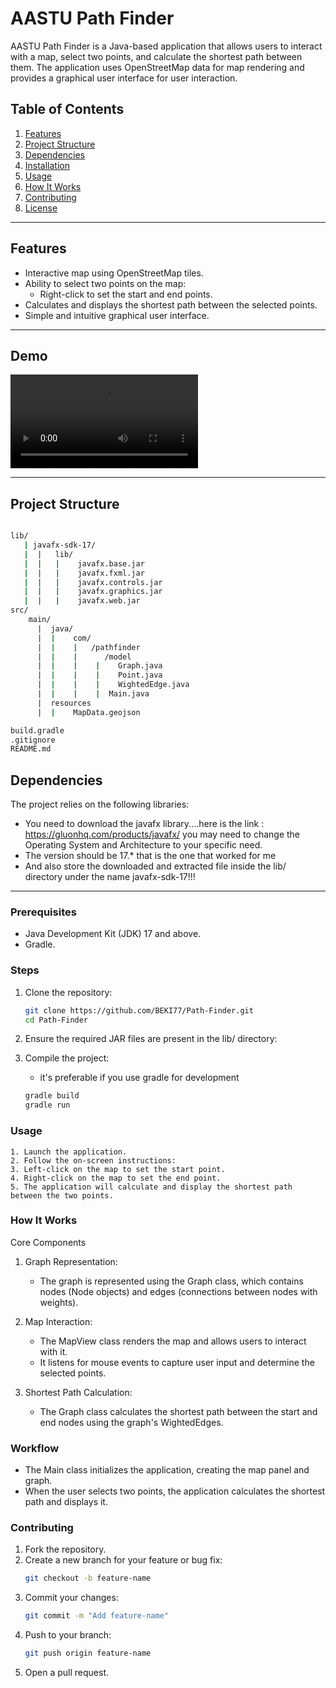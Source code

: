 # AASTU Path Finder

AASTU Path Finder is a Java-based application that allows users to interact with a map, select two points, and calculate the shortest path between them. The application uses OpenStreetMap data for map rendering and provides a graphical user interface for user interaction.

## Table of Contents

1. [Features](#features)
2. [Project Structure](#project-structure)
3. [Dependencies](#dependencies)
4. [Installation](#installation)
5. [Usage](#usage)
6. [How It Works](#how-it-works)
7. [Contributing](#contributing)
8. [License](#license)

---

## Features

- Interactive map using OpenStreetMap tiles.
- Ability to select two points on the map:
  - Right-click to set the start and end points.
- Calculates and displays the shortest path between the selected points.
- Simple and intuitive graphical user interface.

---

## Demo

![Demo](/src/main/resources/Demo.mp4)

---

## Project Structure

```bash

lib/
   | javafx-sdk-17/
   |  |   lib/
   |  |   |    javafx.base.jar
   |  |   |    javafx.fxml.jar
   |  |   |    javafx.controls.jar
   |  |   |    javafx.graphics.jar
   |  |   |    javafx.web.jar
src/
    main/
      |  java/
      |  |    com/
      |  |    |   /pathfinder
      |  |    |      /model
      |  |    |    |    Graph.java
      |  |    |    |    Point.java
      |  |    |    |    WightedEdge.java
      |  |    |    |  Main.java
      |  resources
      |  |    MapData.geojson

build.gradle
.gitignore
README.md
```

## Dependencies

The project relies on the following libraries:

- You need to download the javafx library....here is the link : https://gluonhq.com/products/javafx/ you may need to change the Operating System and Architecture to your specific need.
- The version should be 17.\* that is the one that worked for me
- And also store the downloaded and extracted file inside the lib/ directory under the name javafx-sdk-17!!!

---

### Prerequisites

- Java Development Kit (JDK) 17 and above.
- Gradle.

### Steps

1. Clone the repository:
   ```bash
   git clone https://github.com/BEKI77/Path-Finder.git
   cd Path-Finder
   ```
2. Ensure the required JAR files are present in the lib/ directory:

3. Compile the project:

   - it's preferable if you use gradle for development

   ```bash
   gradle build
   gradle run

   ```

### Usage

    1. Launch the application.
    2. Follow the on-screen instructions:
    3. Left-click on the map to set the start point.
    4. Right-click on the map to set the end point.
    5. The application will calculate and display the shortest path between the two points.

### How It Works

Core Components

1. Graph Representation:

   - The graph is represented using the Graph class, which contains nodes (Node objects) and edges (connections between nodes with weights).

2. Map Interaction:

   - The MapView class renders the map and allows users to interact with it.
   - It listens for mouse events to capture user input and determine the selected points.

3. Shortest Path Calculation:

   - The Graph class calculates the shortest path between the start and end nodes using the graph's WightedEdges.

### Workflow

- The Main class initializes the application, creating the map panel and graph.
- When the user selects two points, the application calculates the shortest path and displays it.

### Contributing

1. Fork the repository.
2. Create a new branch for your feature or bug fix:
   ```bash
   git checkout -b feature-name
   ```
3. Commit your changes:
   ```bash
   git commit -m "Add feature-name"
   ```
4. Push to your branch:
   ```bash
   git push origin feature-name
   ```
5. Open a pull request.

